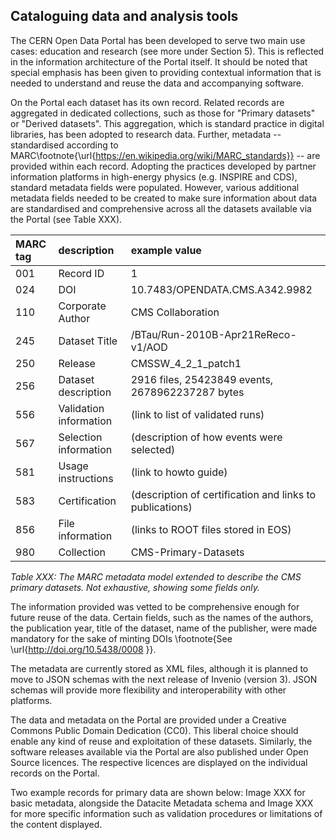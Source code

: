 ## Cataloguing data and analysis tools

The CERN Open Data Portal has been developed to serve two main use cases: education and research (see more under Section 5). This is reflected in the information architecture of the Portal itself. It should be noted that special emphasis has been given to providing contextual information that is needed to understand and reuse the data and accompanying software.

On the Portal each dataset has its own record. Related records are aggregated in dedicated collections, such as those for "Primary datasets" or "Derived datasets". This aggregation, which is standard practice in digital libraries, has been adopted to research data. Further, metadata -- standardised according to MARC\footnote{\url{https://en.wikipedia.org/wiki/MARC_standards}} -- are provided within each record. Adopting the practices developed by partner information platforms in high-energy physics (e.g. INSPIRE and CDS), standard metadata fields were populated. However, various additional metadata fields needed to be created to make sure information about data are standardised and comprehensive across all the datasets available via the Portal (see Table XXX).

|MARC tag|description|example value|
|:--|:--|:--|
|001|Record ID|1|
|024|DOI|10.7483/OPENDATA.CMS.A342.9982|
|110|Corporate Author|CMS Collaboration|
|245|Dataset Title|/BTau/Run-2010B-Apr21ReReco-v1/AOD|
|250|Release|CMSSW\_4\_2\_1\_patch1|
|256|Dataset description|2916 files, 25423849 events, 2678962237287 bytes|
|556|Validation information|(link to list of validated runs)|
|567|Selection information|(description of how events were selected)|
|581|Usage instructions|(link to howto guide)|
|583|Certification|(description of certification and links to publications)|
|856|File information|(links to ROOT files stored in EOS)|
|980|Collection|CMS-Primary-Datasets|

*Table XXX: The MARC metadata model extended to describe the CMS primary
datasets. Not exhaustive, showing some fields only.*

The information provided was vetted to be comprehensive enough for future reuse of the data. Certain fields, such as the names of the authors, the publication year, title of the dataset, name of the publisher, were made mandatory for the sake of minting DOIs \footnote{See \url{http://doi.org/10.5438/0008 }}.

The metadata are currently stored as XML files, although it is planned to move to JSON schemas with the next release of Invenio (version 3). JSON schemas will provide more flexibility and interoperability with other platforms.

The data and metadata on the Portal are provided under a Creative Commons Public Domain Dedication (CC0). This liberal choice should enable any kind of reuse and exploitation of these datasets. Similarly, the software releases available via the Portal are also published under Open Source licences. The respective licences are displayed on the individual records on the Portal.

Two example records for primary data are shown below: Image XXX for basic metadata, alongside the Datacite Metadata schema and Image XXX for more specific information such as validation procedures or limitations of the content displayed.
